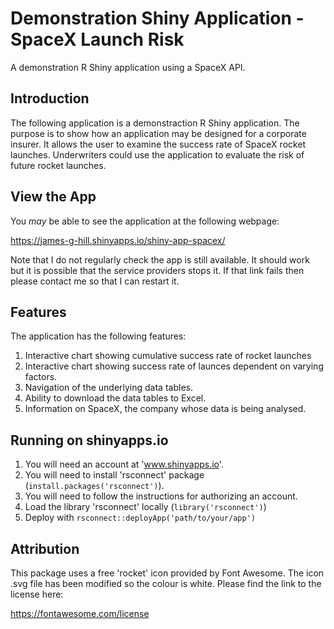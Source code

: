 # Demonstration Shiny Application - SpaceX Launch Risk

A demonstration R Shiny application using a SpaceX API.

## Introduction

The following application is a demonstraction R Shiny application.
The purpose is to show how an application may be designed for a corporate insurer.
It allows the user to examine the success rate of SpaceX rocket launches.
Underwriters could use the application to evaluate the risk of future rocket launches.

## View the App

You *may* be able to see the application at the following webpage:

https://james-g-hill.shinyapps.io/shiny-app-spacex/

Note that I do not regularly check the app is still available.
It should work but it is possible that the service providers stops it.
If that link fails then please contact me so that I can restart it.

## Features

The application has the following features:

1. Interactive chart showing cumulative success rate of rocket launches
2. Interactive chart showing success rate of launces dependent on varying factors.
3. Navigation of the underlying data tables.
4. Ability to download the data tables to Excel.
5. Information on SpaceX, the company whose data is being analysed.

## Running on shinyapps.io

1. You will need an account at 'www.shinyapps.io'.
2. You will need to install 'rsconnect' package (`install.packages('rsconnect')`).
3. You will need to follow the instructions for authorizing an account.
4. Load the library 'rsconnect' locally (`library('rsconnect')`)
5. Deploy with `rsconnect::deployApp('path/to/your/app')`

## Attribution

This package uses a free 'rocket' icon provided by Font Awesome.
The icon .svg file has been modified so the colour is white.
Please find the link to the license here:

https://fontawesome.com/license